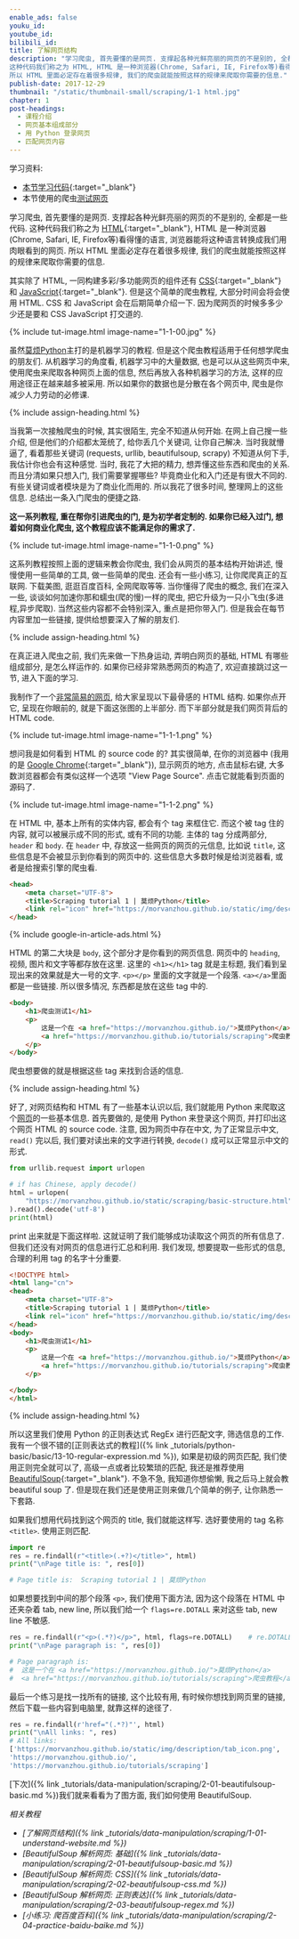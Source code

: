 ```yaml
---
enable_ads: false
youku_id:
youtube_id:
bilibili_id:
title: 了解网页结构
description: "学习爬虫, 首先要懂的是网页. 支撑起各种光鲜亮丽的网页的不是别的, 全都是一些代码.
这种代码我们称之为 HTML, HTML 是一种浏览器(Chrome, Safari, IE, Firefox等)看得懂的语言, 浏览器能将这种语言转换成我们用肉眼看到的网页.
所以 HTML 里面必定存在着很多规律, 我们的爬虫就能按照这样的规律来爬取你需要的信息."
publish-date: 2017-12-29
thumbnail: "/static/thumbnail-small/scraping/1-1 html.jpg"
chapter: 1
post-headings:
  - 课程介绍
  - 网页基本组成部分
  - 用 Python 登录网页
  - 匹配网页内容
---
```


学习资料:
  * [本节学习代码](https://github.com/MorvanZhou/easy-scraping-tutorial/blob/master/notebook/1-1-urllib.ipynb){:target="_blank"}
  * 本节使用的爬虫[测试网页](/static/scraping/basic-structure.html)


学习爬虫, 首先要懂的是网页. 支撑起各种光鲜亮丽的网页的不是别的, 全都是一些代码.
这种代码我们称之为 [HTML](https://baike.baidu.com/item/HTML/97049?fr=aladdin){:target="_blank"},
HTML 是一种浏览器(Chrome, Safari, IE, Firefox等)看得懂的语言, 浏览器能将这种语言转换成我们用肉眼看到的网页.
所以 HTML 里面必定存在着很多规律, 我们的爬虫就能按照这样的规律来爬取你需要的信息.

其实除了 HTML, 一同构建多彩/多功能网页的组件还有 [CSS](https://baike.baidu.com/item/CSS/5457){:target="_blank"} 和
[JavaScript](https://baike.baidu.com/item/javascript){:target="_blank"}. 但是这个简单的爬虫教程, 大部分时间会将会使用 HTML.
CSS 和 JavaScript 会在后期简单介绍一下. 因为爬网页的时候多多少少还是要和 CSS JavaScript 打交道的.

{% include tut-image.html image-name="1-1-00.jpg" %}

虽然[莫烦Python](/)主打的是机器学习的教程. 但是这个爬虫教程适用于任何想学爬虫的朋友们.
从机器学习的角度看, 机器学习中的大量数据, 也是可以从这些网页中来, 使用爬虫来爬取各种网页上面的信息, 然后再放入各种机器学习的方法,
这样的应用途径正在越来越多被采用. 所以如果你的数据也是分散在各个网页中, 爬虫是你减少人力劳动的必修课.







{% include assign-heading.html %}

当我第一次接触爬虫的时候, 其实很陌生, 完全不知道从何开始. 在网上自己搜一些介绍, 但是他们的介绍都太笼统了,
给你丢几个关键词, 让你自己解决. 当时我就懵逼了, 看着那些关键词 (requests, urllib, beautifulsoup, scrapy) 不知道从何下手,
我估计你也会有这种感觉. 当时, 我花了大把的精力, 想弄懂这些东西和爬虫的关系. 而且分清如果只想入门, 我们需要掌握哪些?
毕竟商业化和入门还是有很大不同的. 有些关键词或者模块是为了商业化而用的. 所以我花了很多时间, 整理网上的这些信息.
总结出一条入门爬虫的便捷之路.

**这一系列教程, 重在帮你引进爬虫的门, 是为初学者定制的. 如果你已经入过门, 想着如何商业化爬虫,
这个教程应该不能满足你的需求了.**

{% include tut-image.html image-name="1-1-0.png" %}

这系列教程按照上面的逻辑来教会你爬虫, 我们会从网页的基本结构开始讲述, 慢慢使用一些简单的工具, 做一些简单的爬虫.
还会有一些小练习, 让你爬爬真正的互联网. 下载美图, 逛逛百度百科, 全网爬取等等. 当你懂得了爬虫的概念, 我们在深入一些,
谈谈如何加速你那和蠕虫(爬的慢)一样的爬虫, 把它升级为一只小飞虫(多进程,异步爬取). 当然这些内容都不会特别深入, 重点是把你带入门.
但是我会在每节内容里加一些链接, 提供给想要深入了解的朋友们.




{% include assign-heading.html %}

在真正进入爬虫之前, 我们先来做一下热身运动, 弄明白网页的基础, HTML 有哪些组成部分,
是怎么样运作的. 如果你已经非常熟悉网页的构造了, 欢迎直接跳过这一节, 进入下面的学习.

我制作了一个[非常简易的网页](/static/scraping/basic-structure.html), 给大家呈现以下最骨感的 HTML 结构.
如果你点开它, 呈现在你眼前的, 就是下面这张图的上半部分. 而下半部分就是我们网页背后的 HTML code.


{% include tut-image.html image-name="1-1-1.png" %}

想问我是如何看到 HTML 的 source code 的? 其实很简单, 在你的浏览器中 (我用的是 [Google Chrome](https://www.google.com.au/chrome/browser/desktop/){:target="_blank"}),
显示网页的地方, 点击鼠标右键,
大多数浏览器都会有类似这样一个选项 "View Page Source". 点击它就能看到页面的源码了.

{% include tut-image.html image-name="1-1-2.png" %}

在 HTML 中, 基本上所有的实体内容, 都会有个 tag 来框住它. 而这个被 tag 住的内容, 就可以被展示成不同的形式, 或有不同的功能.
主体的 tag 分成两部分, `header` 和 `body`. 在 `header` 中, 存放这一些网页的网页的元信息, 比如说 `title`, 这些信息是不会被显示到你看到的网页中的.
这些信息大多数时候是给浏览器看, 或者是给搜索引擎的爬虫看.

```html
<head>
	<meta charset="UTF-8">
	<title>Scraping tutorial 1 | 莫烦Python</title>
	<link rel="icon" href="https://morvanzhou.github.io/static/img/description/tab_icon.png">
</head>
```


{% include google-in-article-ads.html %}


HTML 的第二大块是 `body`, 这个部分才是你看到的网页信息. 网页中的 `heading`, 视频, 图片和文字等都存放在这里.
这里的 `<h1></h1>` tag 就是主标题, 我们看到呈现出来的效果就是大一号的文字. `<p></p>` 里面的文字就是一个段落.
`<a></a>`里面都是一些链接. 所以很多情况, 东西都是放在这些 tag 中的.

```html
<body>
    <h1>爬虫测试1</h1>
    <p>
        这是一个在 <a href="https://morvanzhou.github.io/">莫烦Python</a>
        <a href="https://morvanzhou.github.io/tutorials/scraping">爬虫教程</a> 中的简单测试.
    </p>
</body>
```

爬虫想要做的就是根据这些 tag 来找到合适的信息.








{% include assign-heading.html %}

好了, 对网页结构和 HTML 有了一些基本认识以后, 我们就能用 Python 来爬取这个[网页](/static/scraping/basic-structure.html)的一些基本信息.
首先要做的, 是使用 Python 来登录这个网页, 并打印出这个网页 HTML 的 source code.
注意, 因为网页中存在中文, 为了正常显示中文, `read()` 完以后, 我们要对读出来的文字进行转换, `decode()` 成可以正常显示中文的形式.

```python
from urllib.request import urlopen

# if has Chinese, apply decode()
html = urlopen(
    "https://morvanzhou.github.io/static/scraping/basic-structure.html"
).read().decode('utf-8')
print(html)
```

print 出来就是下面这样啦. 这就证明了我们能够成功读取这个网页的所有信息了. 但我们还没有对网页的信息进行汇总和利用.
我们发现, 想要提取一些形式的信息, 合理的利用 tag 的名字十分重要.

```html
<!DOCTYPE html>
<html lang="cn">
<head>
	<meta charset="UTF-8">
	<title>Scraping tutorial 1 | 莫烦Python</title>
	<link rel="icon" href="https://morvanzhou.github.io/static/img/description/tab_icon.png">
</head>
<body>
	<h1>爬虫测试1</h1>
	<p>
		这是一个在 <a href="https://morvanzhou.github.io/">莫烦Python</a>
		<a href="https://morvanzhou.github.io/tutorials/scraping">爬虫教程</a> 中的简单测试.
	</p>

</body>
</html>
```



{% include assign-heading.html %}


所以这里我们使用 Python 的正则表达式 RegEx 进行匹配文字, 筛选信息的工作. 我有一个很不错的[正则表达式的教程]({% link _tutorials/python-basic/basic/13-10-regular-expression.md %}),
如果是初级的网页匹配, 我们使用正则完全就可以了, 高级一点或者比较繁琐的匹配, 我还是推荐使用 [BeautifulSoup](https://www.crummy.com/software/BeautifulSoup/bs4/doc/){:target="_blank"}.
不急不急, 我知道你想偷懒, 我之后马上就会教 beautiful soup 了. 但是现在我们还是使用正则来做几个简单的例子, 让你熟悉一下套路.

如果我们想用代码找到这个网页的 title, 我们就能这样写. 选好要使用的 tag 名称 `<title>`. 使用正则匹配.

```python
import re
res = re.findall(r"<title>(.+?)</title>", html)
print("\nPage title is: ", res[0])

# Page title is:  Scraping tutorial 1 | 莫烦Python
```

如果想要找到中间的那个段落 `<p>`, 我们使用下面方法, 因为这个段落在 HTML 中还夹杂着 tab, new line, 所以我们给一个
`flags=re.DOTALL` 来对这些 tab, new line 不敏感.

```python
res = re.findall(r"<p>(.*?)</p>", html, flags=re.DOTALL)    # re.DOTALL if multi line
print("\nPage paragraph is: ", res[0])

# Page paragraph is:
#  这是一个在 <a href="https://morvanzhou.github.io/">莫烦Python</a>
#  <a href="https://morvanzhou.github.io/tutorials/scraping">爬虫教程</a> 中的简单测试.
```

最后一个练习是找一找所有的链接, 这个比较有用, 有时候你想找到网页里的链接, 然后下载一些内容到电脑里, 就靠这样的途径了.

```python
res = re.findall(r'href="(.*?)"', html)
print("\nAll links: ", res)
# All links:
['https://morvanzhou.github.io/static/img/description/tab_icon.png',
'https://morvanzhou.github.io/',
'https://morvanzhou.github.io/tutorials/scraping']
```


[下次]({% link _tutorials/data-manipulation/scraping/2-01-beautifulsoup-basic.md %})我们就来看看为了图方面, 我们如何使用 BeautifulSoup.



*相关教程*

* *[了解网页结构]({% link _tutorials/data-manipulation/scraping/1-01-understand-website.md %})*
* *[BeautifulSoup 解析网页: 基础]({% link _tutorials/data-manipulation/scraping/2-01-beautifulsoup-basic.md %})*
* *[BeautifulSoup 解析网页: CSS]({% link _tutorials/data-manipulation/scraping/2-02-beautifulsoup-css.md %})*
* *[BeautifulSoup 解析网页: 正则表达]({% link _tutorials/data-manipulation/scraping/2-03-beautifulsoup-regex.md %})*
* *[小练习: 爬百度百科]({% link _tutorials/data-manipulation/scraping/2-04-practice-baidu-baike.md %})*